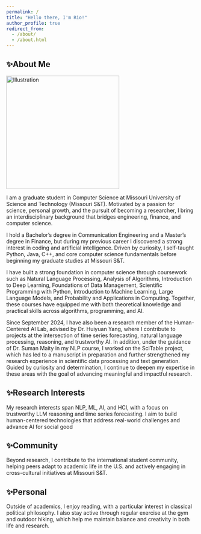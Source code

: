 ```yaml
---
permalink: /
title: "Hello there, I'm Rio!"
author_profile: true
redirect_from: 
  - /about/
  - /about.html
---
```


 
## **✨About Me**
<img src="{{ site.baseurl }}/images/Sandy_Tech-20_Single-04.jpg"
     alt="Illustration" class="align-right" width="300" />

I am a graduate student in Computer Science at Missouri University of Science and Technology (Missouri S&T). Motivated by a passion for science, personal growth, and the pursuit of becoming a researcher, I bring an interdisciplinary background that bridges engineering, finance, and computer science.

I hold a Bachelor’s degree in Communication Engineering and a Master’s degree in Finance, but during my previous career I discovered a strong interest in coding and artificial intelligence. Driven by curiosity, I self-taught Python, Java, C++, and core computer science fundamentals before beginning my graduate studies at Missouri S&T.

I have built a strong foundation in computer science through coursework such as Natural Language Processing, Analysis of Algorithms, Introduction to Deep Learning, Foundations of Data Management, Scientific Programming with Python, Introduction to Machine Learning, Large Language Models, and Probability and Applications in Computing. Together, these courses have equipped me with both theoretical knowledge and practical skills across algorithms, programming, and AI.

Since September 2024, I have also been a research member of the Human-Centered AI Lab, advised by Dr. Huiyuan Yang, where I contribute to projects at the intersection of time series forecasting, natural language processing, reasoning, and trustworthy AI. In addition, under the guidance of Dr. Suman Maity in my NLP course, I worked on the SciTable project, which has led to a manuscript in preparation and further strengthened my research experience in scientific data processing and text generation. Guided by curiosity and determination, I continue to deepen my expertise in these areas with the goal of advancing meaningful and impactful research.

## **✨Research Interests**

My research interests span NLP, ML, AI, and HCI, with a focus on trustworthy LLM reasoning and time series forecasting. I aim to build human-centered technologies that address real-world challenges and advance AI for social good

## **✨Community**

Beyond research, I contribute to the international student community, helping peers adapt to academic life in the U.S. and actively engaging in cross-cultural initiatives at Missouri S&T.

## **✨Personal**

Outside of academics, I enjoy reading, with a particular interest in classical political philosophy. I also stay active through regular exercise at the gym and outdoor hiking, which help me maintain balance and creativity in both life and research.

